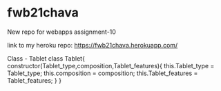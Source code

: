 # fwb21chava

New repo for webapps assignment-10

link to my heroku repo: <https://fwb21chava.herokuapp.com/>

Class - Tablet class Tablet{ constructor(Tablet_type,composition,Tablet_features){
    this.Tablet_type = Tablet_type;
    this.composition = composition;
    this.Tablet_features = Tablet_features;
}
}